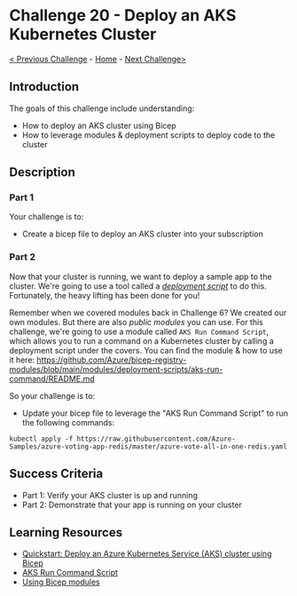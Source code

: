 # Challenge 20 - Deploy an AKS Kubernetes Cluster

[< Previous Challenge](./Bicep-Challenge-11.md) - [Home](../README.md) - [Next Challenge>](./Bicep-Challenge-21.md)

## Introduction

The goals of this challenge include understanding:
- How to deploy an AKS cluster using Bicep
- How to leverage modules & deployment scripts to deploy code to the cluster

## Description

### Part 1
Your challenge is to:

- Create a bicep file to deploy an AKS cluster into your subscription

### Part 2
Now that your cluster is running, we want to deploy a sample app to the cluster.  We're going to use a tool called a _[deployment script](https://learn.microsoft.com/en-us/azure/azure-resource-manager/templates/deployment-script-template)_ to do this. Fortunately, the heavy lifting has been done for you!

Remember when we covered modules back in Challenge 6?  We created our own modules.  But there are also _public modules_ you can use. For this challenge, we're going to use a module called `AKS Run Command Script`, which allows you to run a command on a Kubernetes cluster by calling a deployment script under the covers.  You can find the module & how to use it here:  https://github.com/Azure/bicep-registry-modules/blob/main/modules/deployment-scripts/aks-run-command/README.md

So your challenge is to:
- Update your bicep file to leverage the "AKS Run Command Script" to run the following commands:
```
kubectl apply -f https://raw.githubusercontent.com/Azure-Samples/azure-voting-app-redis/master/azure-vote-all-in-one-redis.yaml

```

## Success Criteria

- Part 1: Verify your AKS cluster is up and running
- Part 2: Demonstrate that your app is running on your cluster

## Learning Resources

- [Quickstart: Deploy an Azure Kubernetes Service (AKS) cluster using Bicep](https://learn.microsoft.com/en-us/azure/aks/learn/quick-kubernetes-deploy-bicep)
- [AKS Run Command Script](https://learn.microsoft.com/en-us/azure/azure-resource-manager/templates/deployment-script-template)
- [Using Bicep modules](https://docs.microsoft.com/en-us/azure/azure-resource-manager/bicep/modules)
